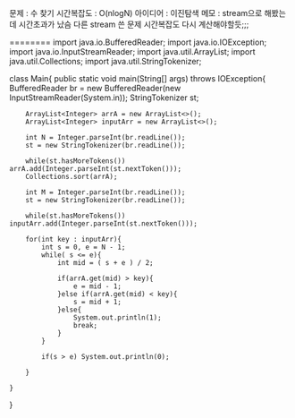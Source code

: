 문제 : 수 찾기
시간복잡도 : O(nlogN)
아이디어 : 이진탐색
메모 : stream으로 해봤는데 시간초과가 났슴 다른 stream 쓴 문제 시간복잡도 다시 계산해야할듯;;;




========
import java.io.BufferedReader;
import java.io.IOException;
import java.io.InputStreamReader;
import java.util.ArrayList;
import java.util.Collections;
import java.util.StringTokenizer;

class Main{
    public static void main(String[] args) throws IOException{
        BufferedReader br = new BufferedReader(new InputStreamReader(System.in));
        StringTokenizer st;

        ArrayList<Integer> arrA = new ArrayList<>();
        ArrayList<Integer> inputArr = new ArrayList<>();
        
        int N = Integer.parseInt(br.readLine());
        st = new StringTokenizer(br.readLine());

        while(st.hasMoreTokens()) arrA.add(Integer.parseInt(st.nextToken()));
        Collections.sort(arrA);
        
        int M = Integer.parseInt(br.readLine());
        st = new StringTokenizer(br.readLine());

        while(st.hasMoreTokens()) inputArr.add(Integer.parseInt(st.nextToken()));

        for(int key : inputArr){
            int s = 0, e = N - 1;
            while( s <= e){
                int mid = ( s + e ) / 2;

                if(arrA.get(mid) > key){
                    e = mid - 1;
                }else if(arrA.get(mid) < key){
                    s = mid + 1;
                }else{
                    System.out.println(1);
                    break;
                }
            }

            if(s > e) System.out.println(0);
            
        }

    }



    

}